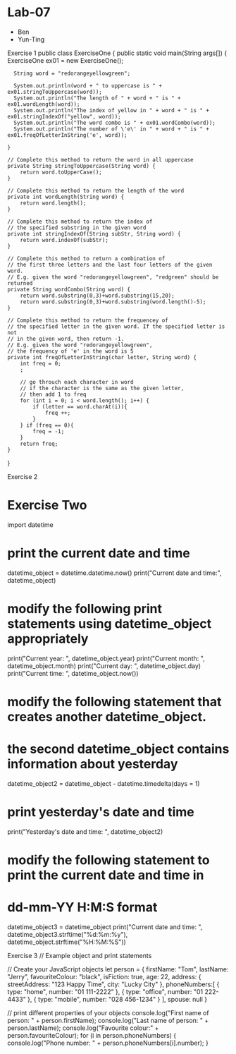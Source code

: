 # Lab-07 
- Ben 
- Yun-Ting

Exercise 1
public class ExerciseOne {
    public static void main(String args[]) {
      ExerciseOne ex01 = new ExerciseOne();
      
      String word = "redorangeyellowgreen";

      System.out.println(word + " to uppercase is " + ex01.stringToUppercase(word));
      System.out.println("The length of " + word + " is " + ex01.wordLength(word));
      System.out.println("The index of yellow in " + word + " is " + ex01.stringIndexOf("yellow", word));
      System.out.println("The word combo is " + ex01.wordCombo(word));
      System.out.println("The number of \'e\' in " + word + " is " + ex01.freqOfLetterInString('e', word));
      
    }
    
    // Complete this method to return the word in all uppercase
    private String stringToUppercase(String word) {
        return word.toUpperCase();
    }
    
    // Complete this method to return the length of the word
    private int wordLength(String word) {
        return word.length();
    }
    
    // Complete this method to return the index of 
    // the specified substring in the given word
    private int stringIndexOf(String subStr, String word) {
        return word.indexOf(subStr);
    }
    
    // Complete this method to return a combination of 
    // the first three letters and the last four letters of the given word.
    // E.g. given the word "redorangeyellowgreen", "redgreen" should be returned
    private String wordCombo(String word) {
        return word.substring(0,3)+word.substring(15,20);
        return word.substring(0,3)+word.substring(word.length()-5);
    }
    
    // Complete this method to return the frequencey of 
    // the specified letter in the given word. If the specified letter is not 
    // in the given word, then return -1.
    // E.g. given the word "redorangeyellowgreen",
    // the frequency of 'e' in the word is 5
    private int freqOfLetterInString(char letter, String word) {
        int freq = 0;
        ;
        
        // go throuch each character in word
        // if the character is the same as the given letter,
        // then add 1 to freq
        for (int i = 0; i < word.length(); i++) {
            if (letter == word.charAt(i)){
                freq ++;
            }
        } if (freq == 0){
            freq = -1;
        }
        return freq;
    }
}

Exercise 2
  
# Exercise Two
import datetime

# print the current date and time
datetime_object = datetime.datetime.now()
print("Current date and time:", datetime_object)

# modify the following print statements using datetime_object appropriately
print("Current year: ", datetime_object.year)
print("Current month: ", datetime_object.month)
print("Current day: ", datetime_object.day)
print("Current time: ", datetime_object.now())

# modify the following statement that creates another datetime_object.
# the second datetime_object contains information about yesterday
datetime_object2 = datetime_object - datetime.timedelta(days = 1)

# print yesterday's date and time
print("Yesterday's date and time: ", datetime_object2)

# modify the following statement to print the current date and time in
# dd-mm-YY H:M:S format
datetime_object3 = datetime_object
print("Current date and time: ", datetime_object3.strftime("%d:%m:%y"), datetime_object.strftime("%H:%M:%S"))

Exercise 3
// Example object and print statements

// Create your JavaScript objects
let person = {
   firstName: "Tom",
   lastName: "Jerry",
   favouriteColour: "black",
   isFiction: true,
   age: 22,
   address: {
      streetAddress: "123 Happy Time",
      city: "Lucky City"
   },
   phoneNumbers:[
      {
         type: "home",
         number: "01 111-2222"
      },
      {
         type: "office",
         number: "01 222-4433"
      },
      {
         type: "mobile",
         number: "028 456-1234"
      }
   ],
   spouse: null
} 

// print different properties of your objects
console.log("First name of person: " + person.firstName);
console.log("Last name of person: " + person.lastName);
console.log("Favourite colour:" + person.favouriteColour);
for (i in person.phoneNumbers) {
    console.log("Phone number: " + person.phoneNumbers[i].number);
}
